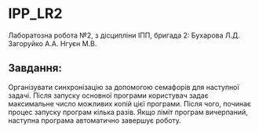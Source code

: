 # IPP_LR2
Лаборатозна робота №2, з дісципліни ІПП, бригада 2: Бухарова Л.Д. Загоруйко А.А. Нгуєн М.В.
## Завдання:
Організувати синхронізацію за допомогою семафорів для наступної задачі. 
Після запуску основної програми користувач задає максимальне число можливих копій цієї програми. 
Після чого, починає процес запуску програм кілька разів. 
Якщо ліміт програм вичерпаний, наступна програма автоматично завершує роботу.
